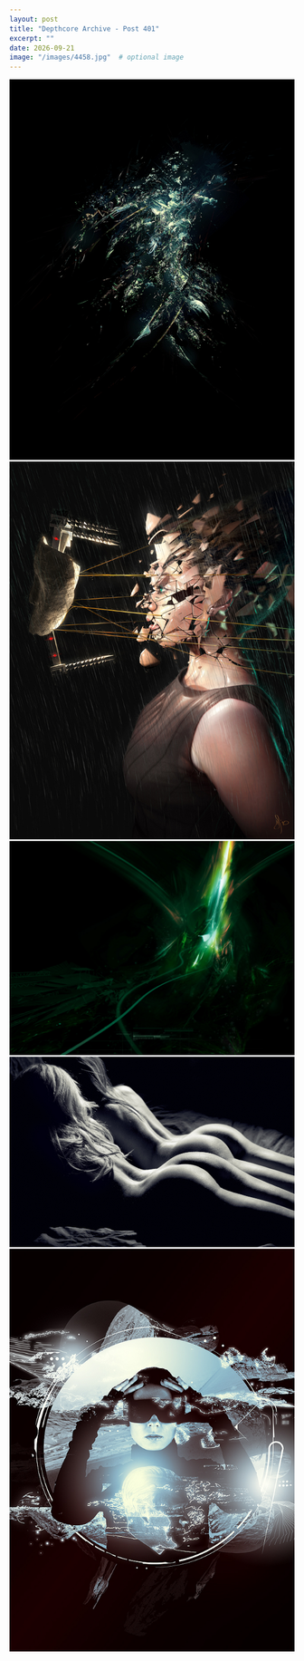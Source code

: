 ```yaml
---
layout: post
title: "Depthcore Archive - Post 401"
excerpt: ""
date: 2026-09-21
image: "/images/4458.jpg"  # optional image
---
```


<img src="/images/4458.jpg">
<img src="/images/4459.jpg" alt="4459.jpg"/>
<img src="/images/446.jpg" alt="446.jpg"/>
<img src="/images/4460.jpg" alt="4460.jpg"/>
<img src="/images/4461.jpg" alt="4461.jpg"/>
